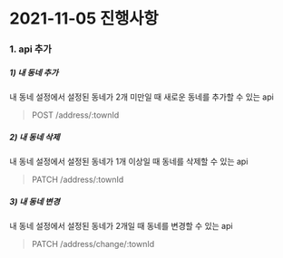 # 2021-11-05 진행사항

### 1. api 추가

##### 1) 내 동네 추가

내 동네 설정에서 설정된 동네가 2개 미만일 때 새로운 동네를 추가할 수 있는 api

> POST
> /address/:townId

##### 2) 내 동네 삭제

내 동네 설정에서 설정된 동네가 1개 이상일 때 동네를 삭제할 수 있는 api

> PATCH
> /address/:townId

##### 3) 내 동네 변경

내 동네 설정에서 설정된 동네가 2개일 때 동네를 변경할 수 있는 api

> PATCH
> /address/change/:townId
